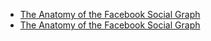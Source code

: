 * [The Anatomy of the Facebook Social Graph](https://www.researchgate.net/publication/51956889_The_Anatomy_of_the_Facebook_Social_Graph)
* [The Anatomy of the Facebook Social Graph](https://arxiv.org/pdf/1111.4503.pdf)
